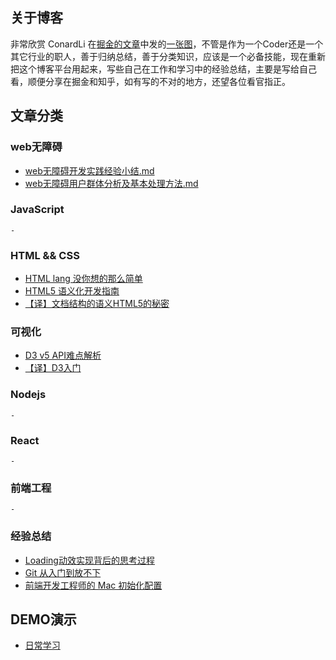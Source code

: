 ## 关于博客

非常欣赏 ConardLi 在[掘金的文章](https://juejin.im/post/5cc1da82f265da036023b628)中发的[一张图](./images/fe.png)，不管是作为一个Coder还是一个其它行业的职人，善于归纳总结，善于分类知识，应该是一个必备技能，现在重新把这个博客平台用起来，写些自己在工作和学习中的经验总结，主要是写给自己看，顺便分享在掘金和知乎，如有写的不对的地方，还望各位看官指正。

## 文章分类

### web无障碍

- [web无障碍开发实践经验小结.md](./2019/web无障碍开发实践经验小结.md)
- [web无障碍用户群体分析及基本处理方法.md](./2019/web无障碍用户群体分析及基本处理方法.md)

### JavaScript

    -

### HTML && CSS

- [HTML lang 没你想的那么简单](./2019/HTML-lang没你想的那么简单.md)
- [HTML5 语义化开发指南](./2019/HTML5语义化开发指南.md)
- [【译】文档结构的语义HTML5的秘密](./2019/【译】文档结构的语义HTML5的秘密.md)

### 可视化

- [D3 v5 API难点解析](./2019/D3-v5-API难点解析.md)
- [【译】D3入门](./2019/【译】D3入门.md)

### Nodejs

    -

### React

    -

### 前端工程

    -

### 经验总结

- [Loading动效实现背后的思考过程](./2019/Loading动效实现背后的思考过程.md)
- [Git 从入门到放不下](./2019/Git从入门到放不下.md)
- [前端开发工程师的 Mac 初始化配置](./2019/前端开发工程师的Mac初始化配置.md)

## DEMO演示

- [日常学习](./page/learning.md)